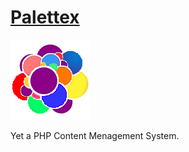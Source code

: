 # [Palettex](https://github.com/chenshenchao/palettex)

![Logo](logo.png)

Yet a PHP Content Menagement System.

